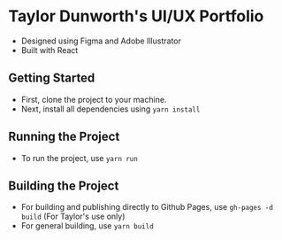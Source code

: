 # Taylor Dunworth's UI/UX Portfolio
- Designed using Figma and Adobe Illustrator
- Built with React

## Getting Started
- First, clone the project to your machine.
- Next, install all dependencies using `yarn install`

## Running the Project
- To run the project, use `yarn run`

## Building the Project
- For building and publishing directly to Github Pages, use `gh-pages -d build` (For Taylor's use only)
- For general building, use `yarn build`
